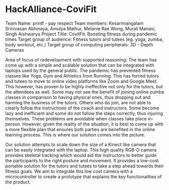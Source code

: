 # HackAlliance-CoviFit

Team Name: printf - pay respect
Team members: Kesarimangalam Srinivasan Abhinaya, Amulya Mathur, Melanie Rae Wong, Murali Manasi, Singh Aishwarya 
Project Title: CovitFit: Boosting fitness during pandemic times 
Target group of audience: Fitness tutors and tutees (eg. yoga, zumba, body workout, etc.)
Target group of computing peripherals: 3D - Depth Cameras

Area of focus of redevelopment with supported reasoning: 
The team has come up with a simple and scalable solution that can be integrated with laptops used by the general public. The pandemic has prevented fitness classes like Yoga, Gym and Athletics from Running. This has forced tutors and tutees to move to online video platforms like Zoom and Google Meet. This however, has proven to be highly ineffective not only for the tutors, but the attendees as well. Some may not see the benefit of joining online zumba classes in comparison to having physical ones, thus dropping out and harming the business of the tutors. Others who do join, are not able to clearly follow the instructions of the coach and instructors. Some become lazy and inefficient and some do not follow the steps correctly, thus injuring themselves. These problems are avoidable when classes take place in-person. However, given the reality of the situation, it is best to come up with a more flexible plan that ensures both parties are benefited in the online learning process. This is where our solution comes into the picture. 

Our solution attempts to scale down the size of a Kinect like camera that can be easily integrated with the laptop. This high quality RGB-D camera provides skeletal tracking which would aid the instructors to better guide the participants to the right posture and movement. It provides a low-cost portable solution for the tutors and tutees to take a step ahead towards their fitness goals. We aim to integrate this low cost camera with a microcontroller to create a prototype that explains the key functionalities of the product.
